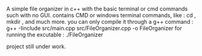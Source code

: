 A simple file organizer in c++ with the basic terminal or cmd commands such with no GUI.
contains CMD or windows terminal commands, like : cd , mkdir , and much more.
you can only compile it through a g++ command : g++ -Iinclude src/main.cpp src/FileOrganizer.cpp -o FileOrganizer
for running the excutable : ./FileOrganizer

project still under work.

